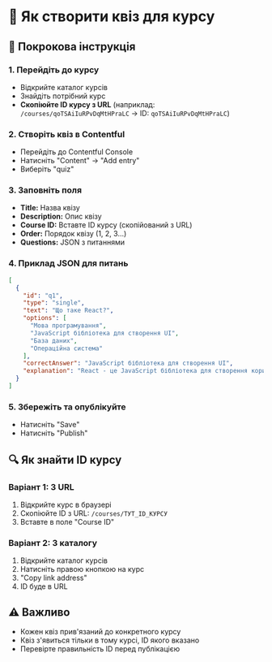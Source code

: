 # 📝 Як створити квіз для курсу

## 🎯 Покрокова інструкція

### 1. Перейдіть до курсу
- Відкрийте каталог курсів
- Знайдіть потрібний курс
- **Скопіюйте ID курсу з URL** (наприклад: `/courses/qoTSAiIuRPvDqMtHPraLC` → ID: `qoTSAiIuRPvDqMtHPraLC`)

### 2. Створіть квіз в Contentful
- Перейдіть до Contentful Console
- Натисніть "Content" → "Add entry"
- Виберіть "quiz"

### 3. Заповніть поля
- **Title:** Назва квізу
- **Description:** Опис квізу  
- **Course ID:** Вставте ID курсу (скопійований з URL)
- **Order:** Порядок квізу (1, 2, 3...)
- **Questions:** JSON з питаннями

### 4. Приклад JSON для питань
```json
[
  {
    "id": "q1",
    "type": "single",
    "text": "Що таке React?",
    "options": [
      "Мова програмування",
      "JavaScript бібліотека для створення UI",
      "База даних",
      "Операційна система"
    ],
    "correctAnswer": "JavaScript бібліотека для створення UI",
    "explanation": "React - це JavaScript бібліотека для створення користувацьких інтерфейсів"
  }
]
```

### 5. Збережіть та опублікуйте
- Натисніть "Save"
- Натисніть "Publish"

## 🔍 Як знайти ID курсу

### Варіант 1: З URL
1. Відкрийте курс в браузері
2. Скопіюйте ID з URL: `/courses/ТУТ_ID_КУРСУ`
3. Вставте в поле "Course ID"

### Варіант 2: З каталогу
1. Відкрийте каталог курсів
2. Натисніть правою кнопкою на курс
3. "Copy link address"
4. ID буде в URL

## ⚠️ Важливо
- Кожен квіз прив'язаний до конкретного курсу
- Квіз з'явиться тільки в тому курсі, ID якого вказано
- Перевірте правильність ID перед публікацією
